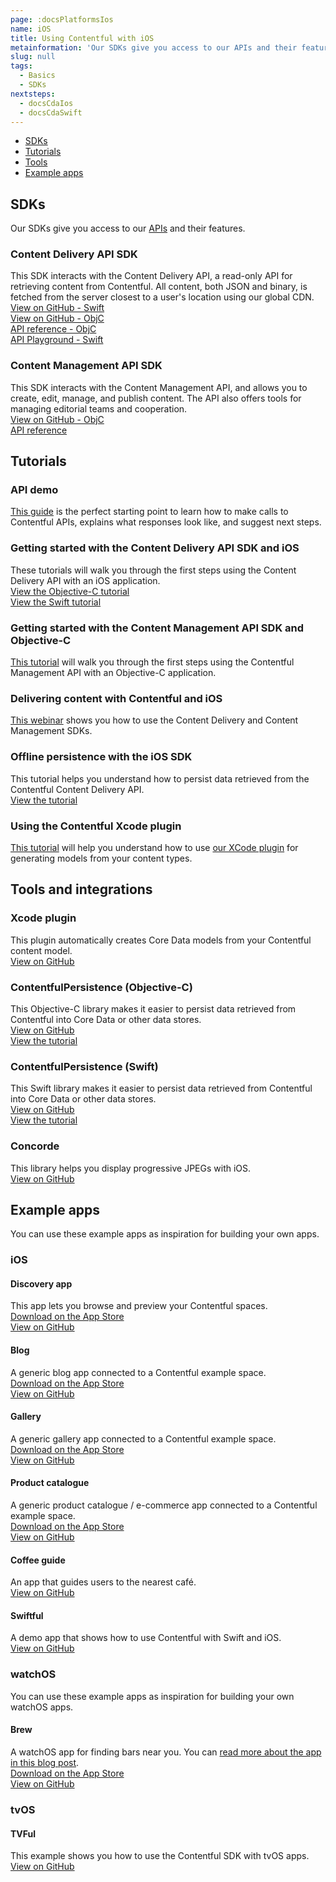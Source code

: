 ```yaml
---
page: :docsPlatformsIos
name: iOS
title: Using Contentful with iOS
metainformation: 'Our SDKs give you access to our APIs and their features.'
slug: null
tags:
  - Basics
  - SDKs
nextsteps:
  - docsCdaIos
  - docsCdaSwift
---
```


- [SDKs](#sdks)
- [Tutorials](#tutorials)
- [Tools](#tools-and-integrations)
- [Example apps](#example-apps)

## SDKs

Our SDKs give you access to our [APIs](/developers/docs/concepts/apis/) and their features.

### Content Delivery API SDK

This SDK interacts with the Content Delivery API, a read-only API for retrieving content from Contentful. All content, both JSON and binary, is fetched from the server closest to a user's location using our global CDN.<br>
[View on GitHub - Swift](https://github.com/contentful/contentful.swift)<br>
[View on GitHub - ObjC](https://github.com/contentful/contentful.objc)<br>
[API reference - ObjC](http://cocoadocs.org/docsets/ContentfulDeliveryAPI/)<br>
[API Playground - Swift](https://github.com/contentful/ContentfulPlayground)

### Content Management API SDK

This SDK interacts with the Content Management API, and allows you to create, edit, manage, and publish content. The API also offers tools for managing editorial teams and cooperation.<br>
[View on GitHub - ObjC](https://github.com/contentful/contentful-management.objc)<br>
[API reference](http://cocoadocs.org/docsets/ContentfulManagementAPI/)

## Tutorials

### API demo

[This guide](/developers/api-demo/swift/) is the perfect starting point to learn how to make calls to Contentful APIs, explains what responses look like, and suggest next steps.

### Getting started with the Content Delivery API SDK and iOS

These tutorials will walk you through the first steps using the Content Delivery API with an iOS application.<br>
[View the Objective-C tutorial](/developers/docs/ios/tutorials/using-delivery-api-on-ios/)<br>
[View the Swift tutorial](/developers/docs/ios/tutorials/using-delivery-api-with-swift/)

### Getting started with the Content Management API SDK and Objective-C

[This tutorial](/developers/docs/ios/tutorials/using-management-api-on-ios/) will walk you through the first steps using the Contentful Management API with an Objective-C application.

### Delivering content with Contentful and iOS

[This webinar](/blog/2014/09/18/webinar-delivering-content-to-from-ios-with-contentful/) shows you how to use the Content Delivery and Content Management SDKs.

### Offline persistence with the iOS SDK

This tutorial helps you understand how to persist data retrieved from the Contentful Content Delivery API.<br>
[View the tutorial](/developers/docs/ios/tutorials/offline-persistence-in-ios-sdk/)

### Using the Contentful Xcode plugin

[This tutorial](/developers/docs/ios/tutorials/using-contentful-xcode-plugin/) will help you understand how to use [our XCode plugin](https://github.com/contentful/ContentfulXcodePlugin) for generating models from your content types.

## Tools and integrations

### Xcode plugin

This plugin automatically creates Core Data models from your Contentful content model.<br>
[View on GitHub](https://github.com/contentful/ContentfulXcodePlugin)

### ContentfulPersistence (Objective-C)

This Objective-C library makes it easier to persist data retrieved from Contentful into Core Data or other data stores.<br>
[View on GitHub](https://github.com/contentful/contentful-persistence.objc)<br>
[View the tutorial](/developers/docs/ios/tutorials/offline-persistence-in-ios-sdk/)

### ContentfulPersistence (Swift)

This Swift library makes it easier to persist data retrieved from Contentful into Core Data or other data stores.<br>
[View on GitHub](https://github.com/contentful/contentful-persistence.swift)<br>
[View the tutorial](/developers/docs/ios/tutorials/using-delivery-api-with-swift/)

### Concorde

This library helps you display progressive JPEGs with iOS.<br>
[View on GitHub](https://github.com/contentful-labs/Concorde)

## Example apps

You can use these example apps as inspiration for building your own apps.

### iOS

#### Discovery app

This app lets you browse and preview your Contentful spaces.<br>
[Download on the App Store](https://itunes.apple.com/us/app/contentful-discovery-cms-for/id892840015)<br>
[View on GitHub](https://github.com/contentful/discovery-app)

#### Blog

A generic blog app connected to a Contentful example space.<br>
[Download on the App Store](https://itunes.apple.com/us/app/contentful-blog-showcase/id962456216)<br>
[View on GitHub](https://github.com/contentful/blog-app-ios)

#### Gallery

A generic gallery app connected to a Contentful example space.<br>
[Download on the App Store](https://itunes.apple.com/us/app/contentful-gallery-showcase/id975142754)<br>
[View on GitHub](https://github.com/contentful/gallery-app-ios)

#### Product catalogue

A generic product catalogue / e-commerce app connected to a Contentful example space.<br>
[Download on the App Store](https://itunes.apple.com/us/app/contentful-product-catalogue/id963680410)<br>
[View on GitHub](https://github.com/contentful/product-catalogue-ios)

#### Coffee guide

An app that guides users to the nearest café.<br>
[View on GitHub](https://github.com/contentful/guide-app-ios)

#### Swiftful

A demo app that shows how to use Contentful with Swift and iOS.<br>
[View on GitHub](https://github.com/contentful-labs/Swiftful)

### watchOS

You can use these example apps as inspiration for building your own watchOS apps.

#### Brew

A watchOS app for finding bars near you. You can [read more about the app in this blog post](/blog/2015/05/28/brew-app-for-apple-watch/).<br>
[Download on the App Store](https://itunes.apple.com/us/app/brew-discover-craft-beer-pubs/id986830433)<br>
[View on GitHub](https://github.com/contentful/ContentfulWatchKitExample)

### tvOS

#### TVFul

This example shows you how to use the Contentful SDK with tvOS apps.<br>
[View on GitHub](https://github.com/contentful/tvful)
